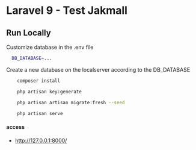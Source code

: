 # Laravel 9 - Test Jakmall

## Run Locally

Customize database in the .env file

```bash
  DB_DATABASE=...
```

Create a new database on the localserver according to the DB_DATABASE

```bash
    composer install
```

```bash
    php artisan key:generate
```

```bash
    php artisan artisan migrate:fresh --seed
```

```bash
    php artisan serve
```

#### access

-   http://127.0.0.1:8000/
